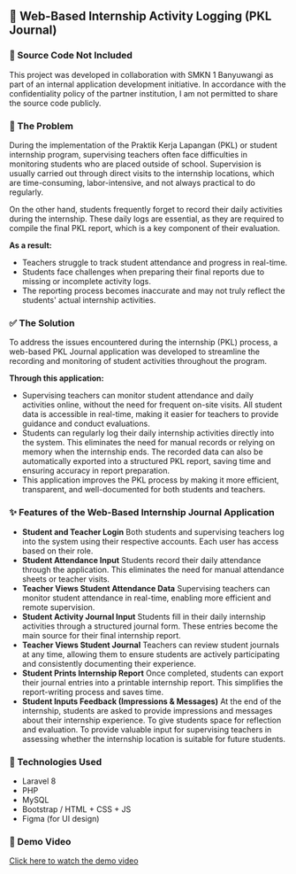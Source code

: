 ## 📌 Web-Based Internship Activity Logging (PKL Journal)

### 🚫 Source Code Not Included
This project was developed in collaboration with SMKN 1 Banyuwangi as part of an internal application development initiative. In accordance with the confidentiality policy of the partner institution, I am not permitted to share the source code publicly.


### 🧩 The Problem
During the implementation of the Praktik Kerja Lapangan (PKL) or student internship program, supervising teachers often face difficulties in monitoring students who are placed outside of school. Supervision is usually carried out through direct visits to the internship locations, which are time-consuming, labor-intensive, and not always practical to do regularly.

On the other hand, students frequently forget to record their daily activities during the internship. These daily logs are essential, as they are required to compile the final PKL report, which is a key component of their evaluation.

**As a result:**
- Teachers struggle to track student attendance and progress in real-time.
- Students face challenges when preparing their final reports due to missing or incomplete activity logs.
- The reporting process becomes inaccurate and may not truly reflect the students' actual internship activities.

### ✅ The Solution
To address the issues encountered during the internship (PKL) process, a web-based PKL Journal application was developed to streamline the recording and monitoring of student activities throughout the program.

**Through this application:**
- Supervising teachers can monitor student attendance and daily activities online, without the need for frequent on-site visits. All student data is accessible in real-time, making it easier for teachers to provide guidance and conduct evaluations.
- Students can regularly log their daily internship activities directly into the system. This eliminates the need for manual records or relying on memory when the internship ends. The recorded data can also be automatically exported into a structured PKL report, saving time and ensuring accuracy in report preparation.
- This application improves the PKL process by making it more efficient, transparent, and well-documented for both students and teachers.

### ✨ Features of the Web-Based Internship Journal Application
- **Student and Teacher Login**
Both students and supervising teachers log into the system using their respective accounts. Each user has access based on their role.
- **Student Attendance Input**
Students record their daily attendance through the application. This eliminates the need for manual attendance sheets or teacher visits.
- **Teacher Views Student Attendance Data**
Supervising teachers can monitor student attendance in real-time, enabling more efficient and remote supervision.
- **Student Activity Journal Input**
Students fill in their daily internship activities through a structured journal form. These entries become the main source for their final internship report.
- **Teacher Views Student Journal**
Teachers can review student journals at any time, allowing them to ensure students are actively participating and consistently documenting their experience.
- **Student Prints Internship Report**
Once completed, students can export their journal entries into a printable internship report. This simplifies the report-writing process and saves time.
- **Student Inputs Feedback (Impressions & Messages)**
At the end of the internship, students are asked to provide impressions and messages about their internship experience. To give students space for reflection and evaluation. To provide valuable input for supervising teachers in assessing whether the internship location is suitable for future students.

### 🚀 Technologies Used
- Laravel 8
- PHP 
- MySQL
- Bootstrap / HTML + CSS + JS
- Figma (for UI design)

### 🎥 Demo Video  
[Click here to watch the demo video](https://youtu.be/P3N8Nsd2v0g?si=jPQD6pUzc2LNO9In)

